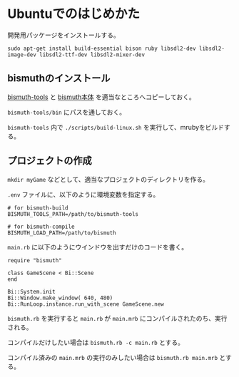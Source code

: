 # Ubuntuでのはじめかた

開発用パッケージをインストールする。

```
sudo apt-get install build-essential bison ruby libsdl2-dev libsdl2-image-dev libsdl2-ttf-dev libsdl2-mixer-dev
```

## bismuthのインストール

[bismuth-tools](https://github.com/kabies/bismuth-tools) と
[bismuth本体](https://github.com/kabies/bismuth) を適当なところへコピーしておく。

`bismuth-tools/bin` にパスを通しておく。

`bismuth-tools` 内で `./scripts/build-linux.sh` を実行して、mrubyをビルドする。

## プロジェクトの作成

`mkdir myGame` などとして、適当なプロジェクトのディレクトリを作る。

`.env` ファイルに、以下のように環境変数を指定する。

```
# for bismuth-build
BISMUTH_TOOLS_PATH=/path/to/bismuth-tools

# for bismuth-compile
BISMUTH_LOAD_PATH=/path/to/bismuth
```

`main.rb` に以下のようにウインドウを出すだけのコードを書く。

```
require "bismuth"

class GameScene < Bi::Scene
end

Bi::System.init
Bi::Window.make_window( 640, 480)
Bi::RunLoop.instance.run_with_scene GameScene.new
```

`bismuth.rb` を実行すると `main.rb` が `main.mrb` にコンパイルされたのち、実行される。

コンパイルだけしたい場合は `bismuth.rb -c main.rb` とする。

コンパイル済みの `main.mrb` の実行のみしたい場合は `bismuth.rb main.mrb` とする。
